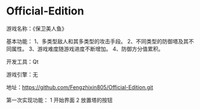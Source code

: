 # Official-Edition
游戏名称：《保卫美人鱼》

基本功能：
1、多类型敌人和其多类型的攻击手段。
2、不同类型的防御塔及其不同属性。
3、游戏难度随游戏进度不断增加。
4、防御方分值累积。


开发工具：Qt

游戏引擎：无

地址：https://github.com/Fengzhixin805/Official-Edition.git

第一次实现功能：
1 开始界面
2 放置塔的按钮
